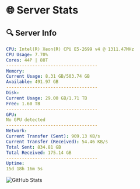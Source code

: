 # 🌐 Server Stats
## 🔍 Server Info
```yaml
CPU: Intel(R) Xeon(R) CPU E5-2699 v4 @ 1311.47MHz
CPU Usage: 7.70%
Cores: 44P | 88T
-----------------------------------
Memory:
Current Usage: 8.31 GB/503.74 GB
Available: 491.97 GB
-----------------------------------
Disk:
Current Usage: 29.00 GB/1.71 TB
Free: 1.60 TB
-----------------------------------
GPU:
No GPU detected
-----------------------------------
Network:
Current Transfer (Sent): 909.13 KB/s
Current Transfer (Received): 54.46 KB/s
Total Sent: 834.81 GB
Total Received: 175.14 GB
-----------------------------------
Uptime:
15d 18h 16m 5s
```
![GitHub Stats](https://img.shields.io/badge/Updated-2025-05-05_11:24:53-blue)